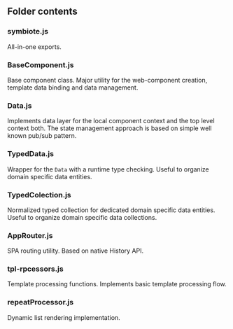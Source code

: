 ## Folder contents

### symbiote.js
All-in-one exports.

### BaseComponent.js
Base component class. Major utility for the web-component creation, template data binding and data management.

### Data.js
Implements data layer for the local component context and the top level context both. The state management approach is based on simple well known pub/sub pattern.

### TypedData.js
Wrapper for the `Data` with a runtime type checking. Useful to organize domain specific data entities.

### TypedColection.js
Normalized typed collection for dedicated domain specific data entities. Useful to organize domain specific data collections.

### AppRouter.js
SPA routing utility. Based on native History API.

### tpl-rpcessors.js
Template processing functions. Implements basic template processing flow.

### repeatProcessor.js
Dynamic list rendering implementation.